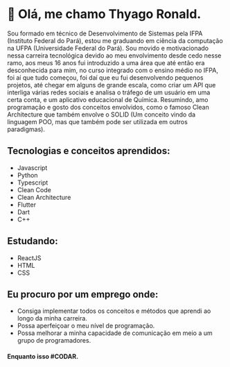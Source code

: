 <h1> 👋 Olá, me chamo Thyago Ronald. </h1>

<p> Sou formado em técnico de Desenvolvimento de Sistemas pela IFPA (Instituto Federal do Pará), estou me graduando em ciência da computação na 
UFPA (Universidade Federal do Pará). Sou movido e motivacionado nessa carreira tecnológica devido ao meu envolvimento desde cedo nesse ramo,
aos meus 16 anos fui introduzido a uma área que até então era desconhecida para mim, no curso integrado com o ensino médio no IFPA, foi aí
que tudo começou, foi daí que eu fui desenvolvendo pequenos projetos, até chegar em alguns de grande escala, como criar um API que interliga 
várias redes sociais e analisa o tráfego de um usuário em uma certa conta, e um aplicativo educacional de Química. Resumindo, amo programação
e gosto dos conceitos envolvidos, como o famoso Clean Architecture que também envolve o SOLID (Um conceito vindo da linguagem POO, mas que 
também pode ser utilizada em outros paradigmas). </p>

<h2> Tecnologias e conceitos aprendidos: </h2>

<ul>
  <li> Javascript </li>
  <li> Python </li>
  <li> Typescript </li>
  <li> Clean Code </li>
  <li> Clean Architecture </li>
  <li> Flutter </li>
  <li> Dart </li>
  <li> C++ </li>
</ul>

<h2> Estudando: </h2>

<ul>
  <li> ReactJS </li>
  <li> HTML </li>
  <li> CSS </li>
</ul>

<h2> Eu procuro por um emprego onde: </h2>

<ul>
  <li> Consiga implementar todos os conceitos e métodos que aprendi ao longo da minha carreira.
  <li> Possa aperfeiçoar o meu nível de programação.
  <li> Possa melhorar a minha capacidade de comunicação em meio a um grupo de programadores.
</ul>

<h4> Enquanto isso #CODAR. </h4>
